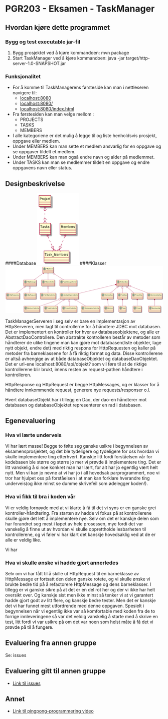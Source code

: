 # PGR203 - Eksamen - TaskManager

## Hvordan kjøre dette programmet

### Bygg og test executable jar-fil

1. Bygg prosjektet ved å kjøre kommandoen: mvn package  
3. Start TaskManager ved å kjøre kommandoen: java -jar target/http-server-1.0-SNAPSHOT.jar

### Funksjonalitet

* For å komme til TaskManagerens førsteside kan man i nettleseren navigere til:
    -  [localhost:8080](localhost:8080)
    -  [localhost:8080/](localhost:8080/)
    -  [localhost:8080/index.html](localhost:8080/index.html)
* Fra førstesiden kan man velge mellom :
    * PROJECTS 
    * TASKS 
    * MEMBERS
* I alle kategoriene er det mulig å legge til og liste henholdsvis prosjekt, oppgave eller medlem. 
* Under MEMBERS kan man sette et medlem ansvarlig for en oppgave og se oppgaver tildelt et medlem.
* Under MEMBERS kan man også endre navn og alder på medlemmet.
* Under TASKS kan man se medlemmer tildelt en oppgave og endre oppgavens navn eller status.

## Designbeskrivelse
####Database
![](databaseDiagram.png)
####Klasser
![](diagram.png)

TaskManagerServeren i seg selv er bare en implementasjon av HttpServeren, men lagt til controllerne for å håndtere JDBC mot databasen. 
Det er implementert en kontroller for hver av databaseobjektene, og alle er AbstractDaoControllere.
Den abstrakte kontrolleren består av metoder som håndterer de ulike tingene man kan gjøre mot databasen(liste objekter, lage nytt objekt, endre det) med riktig respons for HttpRequesten og kaller på metoder fra barneklassene for å få riktig format og data.
Disse kontrollerene er altså avhengige av at både databaseObjektet og databaseDaoObjektet.
Det er url-ene localhost:8080/api/objekt? som vil føre til at de riktige kontrollerene blir brukt, imens resten av request-pathen håndtere i kontrolleren.

HttpResponse og HttpRequest er begge HttpMessages, og er klasser for å håndtere innkommende request, generere nye requests/responser o.l.

Hvert databaseObjekt har i tillegg en Dao, der dao-en håndterer mot databasen og databaseObjektet representerer en rad i databasen.


## Egenevaluering

### Hva vi lærte underveis
Vi har lært masse! Begge to følte seg ganske usikre i begynnelsen av eksamensprosjektet, og det ble tydeligere og tydeligere for oss hvordan vi skulle implementere ting etterhvert. Kanskje litt fordi forståelsen vår for kodebasen ble større og større jo mer vi prøvde å implementere ting.
Det er litt vanskelig å si noe konkret man har lært, for alt har jo egentlig vært helt nytt. Men vi kan jo nevne at vi har jo i all hovedsak parprogrammert, noe vi tror har hjulpet oss på forståelsen i at man kan forklare hverandre ting underveis(og ikke minst se dumme skrivefeil som ødelegger koden!).
### Hva vi fikk til bra i koden vår
Vi er veldig fornøyde med at vi klarte å få til det vi syns er en ganske grei kontroller-håndtering. Fra starten av hadde vi fokus på at kontrollerene skulle gjøre det lett å implementere nye.
Selv om det er kanskje delen som har forandret seg mest i løpet av hele prosessen, mye fordi det var vanskelig å finne ut av hvordan vi skulle opprettholde lesbarheten til kontrollerene, og vi føler vi har klart det kanskje hovedsaklig ved at de er alle er veldig like.

Vi har 
### Hva vi skulle ønske vi hadde gjort annerledes
Selv om vi har fått til å skille ut HttpRequest til en barneklasse av HttpMessage er fortsatt den delen ganske rotete, og vi skulle ønske vi brukte bedre tid på å refactorere HttpMessage og dens barneklasser.
I tillegg er vi ganske sikre på at det er en del rot her og der vi ikke har helt oversikt over. Og kanskje sist men ikke minst så tenker vi at vi garantert hadde gjort godt av litt flere, og kanskje bedre tester.
Men det er kanskje det vi har funnet mest utfordrende med denne oppgaven. Spesielt i begynnelsen når vi egentlig ikke var så komfortable med koden fra de to forrige innleveringene så var det veldig vanskelig å starte med å skrive en test, litt fordi vi var usikre på om det var noen som helst måte å få det vi prøvde på til å fungere.

## Evaluering fra annen gruppe
   Se: issues

## Evaluering gitt til annen gruppe
* [Link til issues](https://github.com/Westerdals/pgr203-2019-eksamen-hansmaast/issues)
    
## Annet
*  [Link til pingpong-programmering video](https://vimeo.com/373804252)